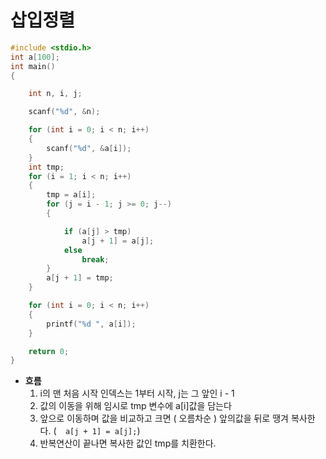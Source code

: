 # 삽입정렬

```c
#include <stdio.h>
int a[100];
int main()
{

    int n, i, j;

    scanf("%d", &n);

    for (int i = 0; i < n; i++)
    {
        scanf("%d", &a[i]);
    }
    int tmp;
    for (i = 1; i < n; i++)
    {
        tmp = a[i];
        for (j = i - 1; j >= 0; j--)
        {

            if (a[j] > tmp)
                a[j + 1] = a[j];
            else
                break;
        }
        a[j + 1] = tmp;
    }

    for (int i = 0; i < n; i++)
    {
        printf("%d ", a[i]);
    }

    return 0;
}
```

- **흐름**
  1. i의 맨 처음 시작 인덱스는 1부터 시작, j는 그 앞인 i - 1
  2. 값의 이동을 위해 임시로 tmp 변수에 a[i]값을 담는다
  3. 앞으로 이동하며 값을 비교하고 크면 ( 오름차순 ) 앞의값을 뒤로 땡겨 복사한다. (`  a[j + 1] = a[j];`)
  4. 반복연산이 끝나면 복사한 값인 tmp를 치환한다.